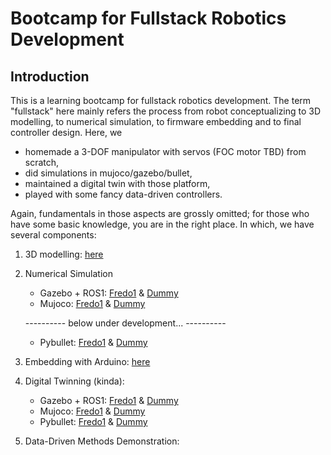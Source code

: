 # Bootcamp for Fullstack Robotics Development

## Introduction
This is a learning bootcamp for fullstack robotics development. The term "fullstack" here mainly refers the process from robot conceptualizing to 3D modelling, to numerical simulation, to firmware embedding and to final controller design. Here, we 
- homemade a 3-DOF manipulator with servos (FOC motor TBD) from scratch, 
- did simulations in mujoco/gazebo/bullet,
- maintained a digital twin with those platform,
- played with some fancy data-driven controllers.

Again, fundamentals in those aspects are grossly omitted; for those who have some basic knowledge, you are in the right place. In which, we have several components:

1. 3D modelling: [here](./fredo1/cad)
2. Numerical Simulation
    - Gazebo + ROS1: [Fredo1](./fredo1/gazebo) & [Dummy](./dummy/gazebo)
    - Mujoco: [Fredo1](./fredo1/mujoco) & [Dummy](./dummy/mujoco)

    ---------- below under development... ----------

    - Pybullet: [Fredo1](./fredo1/pybullet/) & [Dummy](./dummy/pybullet)
3. Embedding with Arduino: [here](./fredo1/firmware)
4. Digital Twinning (kinda):
    - Gazebo + ROS1: [Fredo1](./fredo1/gazebo/) & [Dummy](./dummy/gazebo/)
    - Mujoco: [Fredo1](./fredo1/mujoco/) & [Dummy](./dummy/mujoco/)
    - Pybullet: [Fredo1](./fredo1/pybullet/) & [Dummy](./dummy/pybullet/)
5. Data-Driven Methods Demonstration:
